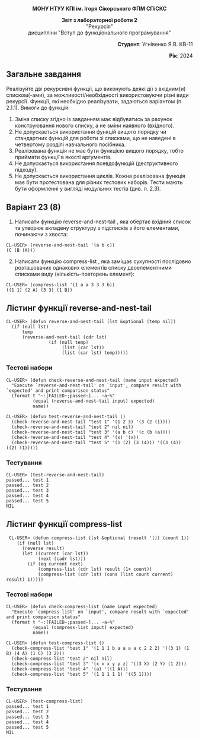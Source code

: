 <p align="center"><b>МОНУ НТУУ КПІ ім. Ігоря Сікорського ФПМ СПіСКС</b></p>
<p align="center">
<b>Звіт з лабораторної роботи 2</b><br/>
"Рекурсія"<br/>
дисципліни "Вступ до функціонального програмування"
</p>
<p align="right"><b>Студент</b>: Угнівенко Я.В. КВ-11</p>
<p align="right"><b>Рік</b>: 2024</p>

## Загальне завдання
Реалізуйте дві рекурсивні функції, що виконують деякі дії з вхідним(и) списком(-ами), за можливості/необхідності використовуючи різні види рекурсії. Функції, які необхідно реалізувати, задаються варіантом (п. 2.1.1). Вимоги до функцій:

1. Зміна списку згідно із завданням має відбуватись за рахунок конструювання нового списку, а не зміни наявного (вхідного).
2. Не допускається використання функцій вищого порядку чи стандартних функцій
для роботи зі списками, що не наведені в четвертому розділі навчального
посібника.
3. Реалізована функція не має бути функцією вищого порядку, тобто приймати функції в якості аргументів.
4. Не допускається використання псевдофункцій (деструктивного підходу).
5. Не допускається використання циклів.
Кожна реалізована функція має бути протестована для різних тестових наборів. Тести
мають бути оформленні у вигляді модульних тестів (див. п. 2.3).

## Варіант 23 (8)

1. Написати функцію reverse-and-nest-tail , яка обертає вхідний список та утворює
вкладeну структуру з підсписків з його елементами, починаючи з хвоста:

```
CL-USER> (reverse-and-nest-tail '(a b c))
(C (B (A)))
```
2. Написати функцію compress-list , яка заміщає сукупності послідовно
розташованих однакових елементів списку двоелементними списками виду
(кількість-повторень елемент):

```
CL-USER> (compress-list '(1 a a 3 3 3 b))
((1 1) (2 A) (3 3) (1 B))
```

## Лістинг функції reverse-and-nest-tail

```
CL-USER> (defun reverse-and-nest-tail (lst &optional (temp nil))
  (if (null lst)
      temp
      (reverse-and-nest-tail (cdr lst)
                (if (null temp)
                     (list (car lst))
                     (list (car lst) temp)))))
```

### Тестові набори

```
CL-USER> (defun check-reverse-and-nest-tail (name input expected)
  "Execute `reverse-and-nest-tail' on `input', compare result with `expected' and print comparison status"
  (format t "~:[FAILED~;passed~]... ~a~%"
          (equal (reverse-and-nest-tail input) expected)
          name))
          
CL-USER> (defun test-reverse-and-nest-tail ()
  (check-reverse-and-nest-tail "test 1" '(1 2 3) '(3 (2 (1))))
  (check-reverse-and-nest-tail "test 2" nil nil)
  (check-reverse-and-nest-tail "test 3" '(a b c) '(c (b (a))))
  (check-reverse-and-nest-tail "test 4" '(x) '(x))
  (check-reverse-and-nest-tail "test 5" '(1 (2) (3 (4))) '((3 (4)) ((2) (1)))))
```

### Тестування

```
CL-USER> (test-reverse-and-nest-tail)
passed... test 1
passed... test 2
passed... test 3
passed... test 4
passed... test 5
NIL
```

## Лістинг функції compress-list

```
 CL-USER> (defun compress-list (lst &optional (result '()) (count 1))
    (if (null lst)
      (reverse result)
      (let ((current (car lst))
            (next (cadr lst)))
        (if (eq current next)
            (compress-list (cdr lst) result (1+ count))
            (compress-list (cdr lst) (cons (list count current) result) 1)))))
```

### Тестові набори

```
CL-USER> (defun check-compress-list (name input expected)
  "Execute `compress-list' on `input', compare result with `expected' and print comparison status"
  (format t "~:[FAILED~;passed~]... ~a~%"
          (equal (compress-list input) expected)
          name))
          
CL-USER> (defun test-compress-list ()
  (check-compress-list "test 1" '(1 1 1 b a a a a c 2 2 2) '((3 1) (1 B) (4 A) (1 C) (3 2)))
  (check-compress-list "test 2" nil nil)
  (check-compress-list "test 3" '(x x x y y z) '((3 X) (2 Y) (1 Z)))
  (check-compress-list "test 4" '(a) '((1 A)))
  (check-compress-list "test 5" '(1 1 1 1 1) '((5 1))))
```

### Тестування

```
CL-USER> (test-compress-list)
passed... test 1
passed... test 2
passed... test 3
passed... test 4
passed... test 5
NIL
```